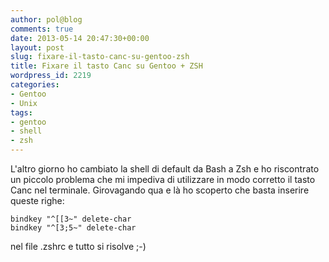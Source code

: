 ```yaml
---
author: pol@blog
comments: true
date: 2013-05-14 20:47:30+00:00
layout: post
slug: fixare-il-tasto-canc-su-gentoo-zsh
title: Fixare il tasto Canc su Gentoo + ZSH
wordpress_id: 2219
categories:
- Gentoo
- Unix
tags:
- gentoo
- shell
- zsh
---
```


L'altro giorno ho cambiato la shell di default da Bash a Zsh e ho riscontrato un piccolo problema che mi impediva di utilizzare in modo corretto il tasto Canc nel terminale.
Girovagando qua e là ho scoperto che basta inserire queste righe:


    
    
    bindkey "^[[3~" delete-char
    bindkey "^[3;5~" delete-char
    



nel file .zshrc e tutto si risolve ;-)
